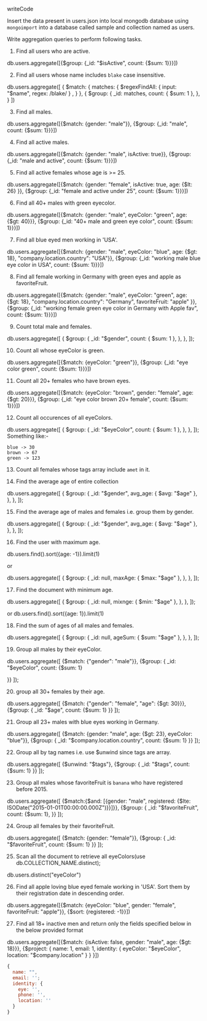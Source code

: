 writeCode

Insert the data present in users.json into local mongodb database using `mongoimport` into a database called sample and collection named as users.

Write aggregation queries to perform following tasks.

1. Find all users who are active.

db.users.aggregate([{$group: {_id: "$isActive", count: {$sum: 1}}}])

2. Find all users whose name includes `blake` case insensitive.

db.users.aggregate([
  {
    $match: {
        matches: { $regexFindAll:  { 
          input: "$name", 
          regex: /blake/ 
          } ,
    }
  }, {
    $group: {
      _id: matches,
      count: { $sum: 1 },
    },
  }
  ])

3. Find all males.

db.users.aggregate([{$match: {gender: "male"}}, {$group: {_id: "male", count: {$sum: 1}}}])

4. Find all active males.

db.users.aggregate([{$match: {gender: "male", isActive: true}}, {$group: {_id: "male and active", count: {$sum: 1}}}])


5. Find all active females whose age is >= 25.

db.users.aggregate([{$match: {gender: "female", isActive: true, age: {$lt: 26} }}, {$group: {_id: "female and active under 25", count: {$sum: 1}}}])



6. Find all 40+ males with green eyecolor.

db.users.aggregate([{$match: {gender: "male", eyeColor: "green", age: {$gt: 40}}}, {$group: {_id: "40+ male and green eye color", count: {$sum: 1}}}])

7. Find all blue eyed men working in 'USA'.

db.users.aggregate([{$match: {gender: "male", eyeColor: "blue", age: {$gt: 18}, "company.location.country": "USA"}}, {$group: {_id: "working male blue eye color in USA", count: {$sum: 1}}}])

8. Find all female working in Germany with green eyes and apple as favoriteFruit.

db.users.aggregate([{$match: {gender: "male", eyeColor: "green", age: {$gt: 18}, "company.location.country": "Germany", favoriteFruit: "apple" }}, {$group: {_id: "working female green eye color in Germany with Apple fav", count: {$sum: 1}}}])


9. Count total male and females.


db.users.aggregate([
  {
    $group: {
      _id: "$gender",
      count: { $sum: 1 },
    },
  },
]);

10. Count all whose eyeColor is green.

db.users.aggregate([{$match: {eyeColor: "green"}}, {$group: {_id: "eye color green", count: {$sum: 1}}}])




11. Count all 20+ females who have brown eyes.

db.users.aggregate([{$match: {eyeColor: "brown", gender: "female", age: {$gt: 20}}}, {$group: {_id: "eye color brown 20+ female", count: {$sum: 1}}}])


12. Count all occurences of all eyeColors.

db.users.aggregate([
  {
    $group: {
      _id: "$eyeColor",
      count: { $sum: 1 },
    },
  },
]);
    Something like:-

    

```
blue -> 30
brown -> 67
green -> 123
```

13. Count all females whose tags array include `amet` in it.



14. Find the average age of entire collection

db.users.aggregate([
  {
    $group: {
      _id: "$gender",
      avg_age: { $avg: "$age" },
    },
  },
]);

15. Find the average age of males and females i.e. group them by gender.

db.users.aggregate([
  {
    $group: {
      _id: "$gender",
      avg_age: { $avg: "$age" },
    },
  },
]);

16. Find the user with maximum age.


db.users.find().sort({age: -1}).limit(1)

or 

db.users.aggregate([
  {
    $group: {
      _id: null,
      maxAge: { $max: "$age" },
    },
  },
]);





17. Find the document with minimum age.

db.users.aggregate([
  {
    $group: {
      _id: null,
      mixnge: { $min: "$age" },
    },
  },
]);


or db.users.find().sort({age: 1}).limit(1)




18. Find the sum of ages of all males and females.

db.users.aggregate([
  {
    $group: {
      _id: null,
      ageSum: { $sum: "$age" },
    },
  },
]);


19. Group all males by their eyeColor.

db.users.aggregate([
  {$match: {"gender": "male"}},
  {$group: {
    _id: "$eyeColor",
    count: {$sum: 1}

  }}
]);

20. group all 30+ females by their age.

db.users.aggregate([
  {$match: {"gender": "female", "age": {$gt: 30}}},
  {$group: {
    _id: "$age",
    count: {$sum: 1}
  }}
]);

21. Group all 23+ males with blue eyes working in Germany.

db.users.aggregate([
  {$match: {gender: "male", age: {$gt: 23}, eyeColor: "blue"}},
  {$group: {
    _id: "$company.location.country",
    count: {$sum: 1}
  }}
]);



22. Group all by tag names i.e. use \$unwind since tags are array.

db.users.aggregate([
  {$unwind: "$tags"},
  {$group: {
    _id: "$tags",
    count: {$sum: 1}
  }}
]);

23. Group all males whose favoriteFruit is `banana` who have registered before 2015.

db.users.aggregate([
  {$match:{$and: [{gender: "male", registered: {$lte: ISODate("2015-01-01T00:00:00.000Z")}}]}},
  {$group: {
    _id: "$favoriteFruit",
    count: {$sum: 1},
  }}
]);



24. Group all females by their favoriteFruit.

db.users.aggregate([
  {$match: {gender: "female"}},
  {$group: {
    _id: "$favoriteFruit",
    count: {$sum: 1}
  }}
]);


25. Scan all the document to retrieve all eyeColors(use db.COLLECTION_NAME.distinct);

db.users.distinct("eyeColor")

26. Find all apple loving blue eyed female working in 'USA'. Sort them by their registration date in descending order.


db.users.aggregate([{$match: {eyeColor: "blue", gender: "female", favoriteFruit: "apple"}}, {$sort: {registered: -1}}])


27. Find all 18+ inactive men and return only the fields specified below in the below provided format

db.users.aggregate([{$match: {isActive: false, gender: "male", age: {$gt: 18}}}, {$project: 
{
  name: 1,
  email: 1,
  identity: {
    eyeColor: "$eyeColor",
    location: "$company.location"
  }
}
}])




```js
{
  name: "",
  email: '';
  identity: {
    eye: '',
    phone: '',
    location: ''
  }
}
```
